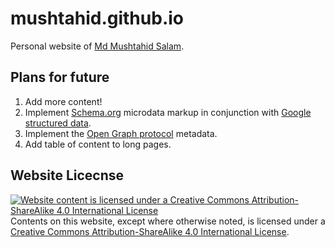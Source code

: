 # mushtahid.github.io
Personal website of [Md Mushtahid Salam](https://mushtahid.github.io/).

## Plans for future
1. Add more content!
2. Implement [Schema.org](https://schema.org/) microdata markup in conjunction with [Google structured data](https://developers.google.com/search/docs/guides/intro-structured-data).
3. Implement the [Open Graph protocol](https://ogp.me/) metadata.
4. Add table of content to long pages.

## Website Licecnse
[![Website content is licensed under a Creative Commons Attribution-ShareAlike 4.0 International License](https://licensebuttons.net/l/by-sa/4.0/88x31.png)](http://creativecommons.org/licenses/by-sa/4.0/)  
Contents on this website, except where otherwise noted, is licensed under a [Creative Commons Attribution-ShareAlike 4.0 International License](http://creativecommons.org/licenses/by-sa/4.0/).
